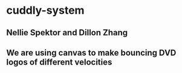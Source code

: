 # cuddly-system

## Nellie Spektor and Dillon Zhang

## We are using canvas to make bouncing DVD logos of different velocities